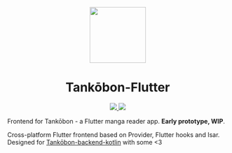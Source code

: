 <p align="center">
  <img src="https://raw.githubusercontent.com/AcetylsalicylicAcid/tankobon-flutter/master/.github/assets/logo.svg" height="128">
  <h1 align="center">Tankōbon-Flutter</h1>
</p>

<p align="center">
  <a href="https://github.com/AcetylsalicylicAcid/tankobon-flutter/actions/workflows/ci.yml">
    <img src="https://github.com/AcetylsalicylicAcid/tankobon-flutter/actions/workflows/ci.yml/badge.svg">
  </a>
  <a href="https://pub.dev/packages/very_good_analysis">
    <img src="https://img.shields.io/badge/style-very_good_analysis-B22C89.svg">
  </a>
</p>

Frontend for Tankōbon - a Flutter manga reader app.  __Early prototype, WIP__.

Cross-platform Flutter frontend based on Provider, Flutter hooks and Isar. Designed for [Tankōbon-backend-kotlin](https://github.com/AcetylsalicylicAcid/tankobon-backend-kotlin) with some <3
